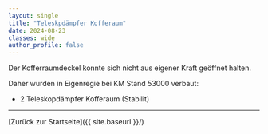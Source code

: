 ```yaml
---
layout: single
title: "Teleskpdämpfer Kofferaum"
date: 2024-08-23
classes: wide
author_profile: false
---
```


Der Kofferraumdeckel konnte sich nicht aus eigener Kraft geöffnet halten.

Daher wurden in Eigenregie bei KM Stand 53000 verbaut:

- 2 Teleskopdämpfer Kofferaum (Stabilit)

---

[Zurück zur Startseite]({{ site.baseurl }}/)
